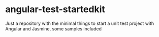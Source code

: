 # angular-test-startedkit

Just a repository with the minimal things to start a unit test project with Angular and Jasmine, some samples included
